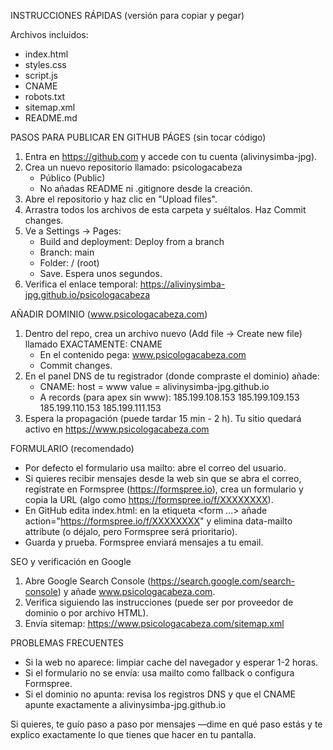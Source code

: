 INSTRUCCIONES RÁPIDAS (versión para copiar y pegar)

Archivos incluidos:
- index.html
- styles.css
- script.js
- CNAME
- robots.txt
- sitemap.xml
- README.md

PASOS PARA PUBLICAR EN GITHUB PÁGES (sin tocar código)
1. Entra en https://github.com y accede con tu cuenta (alivinysimba-jpg).
2. Crea un nuevo repositorio llamado: psicologacabeza
   - Público (Public)
   - No añadas README ni .gitignore desde la creación.
3. Abre el repositorio y haz clic en "Upload files".
4. Arrastra todos los archivos de esta carpeta y suéltalos. Haz Commit changes.
5. Ve a Settings → Pages:
   - Build and deployment: Deploy from a branch
   - Branch: main
   - Folder: / (root)
   - Save. Espera unos segundos.
6. Verifica el enlace temporal: https://alivinysimba-jpg.github.io/psicologacabeza

AÑADIR DOMINIO (www.psicologacabeza.com)
1. Dentro del repo, crea un archivo nuevo (Add file → Create new file) llamado EXACTAMENTE: CNAME
   - En el contenido pega: www.psicologacabeza.com
   - Commit changes.
2. En el panel DNS de tu registrador (donde compraste el dominio) añade:
   - CNAME: host = www  value = alivinysimba-jpg.github.io
   - A records (para apex sin www):
     185.199.108.153
     185.199.109.153
     185.199.110.153
     185.199.111.153
3. Espera la propagación (puede tardar 15 min - 2 h). Tu sitio quedará activo en https://www.psicologacabeza.com

FORMULARIO (recomendado)
- Por defecto el formulario usa mailto: abre el correo del usuario.
- Si quieres recibir mensajes desde la web sin que se abra el correo, regístrate en Formspree (https://formspree.io), crea un formulario y copia la URL (algo como https://formspree.io/f/XXXXXXXX).
- En GitHub edita index.html: en la etiqueta <form ...> añade action="https://formspree.io/f/XXXXXXXX" y elimina data-mailto attribute (o déjalo, pero Formspree será prioritario).
- Guarda y prueba. Formspree enviará mensajes a tu email.

SEO y verificación en Google
1. Abre Google Search Console (https://search.google.com/search-console) y añade www.psicologacabeza.com.
2. Verifica siguiendo las instrucciones (puede ser por proveedor de dominio o por archivo HTML).
3. Envía sitemap: https://www.psicologacabeza.com/sitemap.xml

PROBLEMAS FRECUENTES
- Si la web no aparece: limpiar cache del navegador y esperar 1-2 horas.
- Si el formulario no se envía: usa mailto como fallback o configura Formspree.
- Si el dominio no apunta: revisa los registros DNS y que el CNAME apunte exactamente a alivinysimba-jpg.github.io

Si quieres, te guío paso a paso por mensajes —dime en qué paso estás y te explico exactamente lo que tienes que hacer en tu pantalla.
